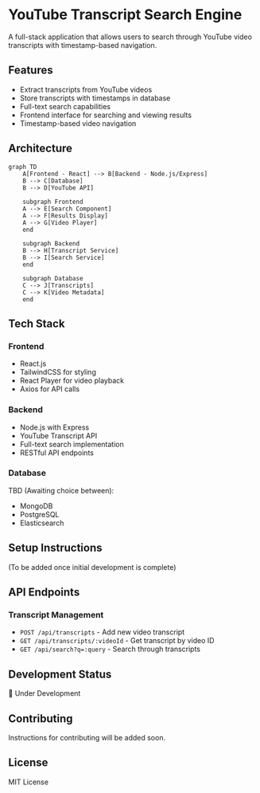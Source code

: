 # YouTube Transcript Search Engine

A full-stack application that allows users to search through YouTube video transcripts with timestamp-based navigation.

## Features

- Extract transcripts from YouTube videos
- Store transcripts with timestamps in database
- Full-text search capabilities
- Frontend interface for searching and viewing results
- Timestamp-based video navigation

## Architecture

```mermaid
graph TD
    A[Frontend - React] --> B[Backend - Node.js/Express]
    B --> C[Database]
    B --> D[YouTube API]
    
    subgraph Frontend
    A --> E[Search Component]
    A --> F[Results Display]
    A --> G[Video Player]
    end
    
    subgraph Backend
    B --> H[Transcript Service]
    B --> I[Search Service]
    end
    
    subgraph Database
    C --> J[Transcripts]
    C --> K[Video Metadata]
    end
```

## Tech Stack

### Frontend
- React.js
- TailwindCSS for styling
- React Player for video playback
- Axios for API calls

### Backend
- Node.js with Express
- YouTube Transcript API
- Full-text search implementation
- RESTful API endpoints

### Database
TBD (Awaiting choice between):
- MongoDB
- PostgreSQL
- Elasticsearch

## Setup Instructions

(To be added once initial development is complete)

## API Endpoints

### Transcript Management
- `POST /api/transcripts` - Add new video transcript
- `GET /api/transcripts/:videoId` - Get transcript by video ID
- `GET /api/search?q=:query` - Search through transcripts

## Development Status
🚧 Under Development

## Contributing
Instructions for contributing will be added soon.

## License
MIT License
